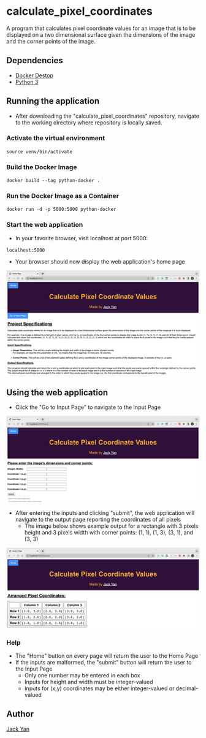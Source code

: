 # calculate_pixel_coordinates

A program that calculates pixel coordinate values for an image that is to be displayed on a two dimensional surface given the dimensions of the image and the corner points of the image.

## Dependencies

* [Docker Destop](https://www.docker.com/products/docker-desktop/)
* [Python 3](https://www.python.org/)

## Running the application

* After downloading the "calculate_pixel_coordinates" repository, navigate to the working directory where repository is locally saved.

### Activate the virtual environment

```
source venv/bin/activate
```

### Build the Docker Image

```
docker build --tag python-docker .
```

### Run the Docker Image as a Container

```
docker run -d -p 5000:5000 python-docker
```

### Start the web application

* In your favorite browser, visit localhost at port 5000:
```
localhost:5000
```
* Your browser should now display the web application's home page

![Home Page](Home_Page.png)

## Using the web application

* Click the "Go to Input Page" to navigate to the Input Page

![Input Page](Input_Page.png)

* After entering the inputs and clicking "submit", the web application will navigate to the output page reporting the coordinates of all pixels
  * The image below shows example output for a rectangle with 3 pixels height and 3 pixels width with corner points: (1, 1), (1, 3), (3, 1), and (3, 3)

![Output Page](Output_Page.png)

### Help

*  The "Home" button on every page will return the user to the Home Page
*  If the inputs are malformed, the "submit" button will return the user to the Input Page
   *  Only one number may be entered in each box
   *  Inputs for height and width must be integer-valued
   *  Inputs for (x,y) coordinates may be either integer-valued or decimal-valued

## Author

[Jack Yan](https://www.linkedin.com/in/yan-jack/)
